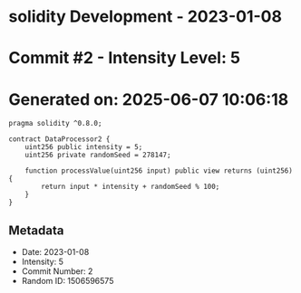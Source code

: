 ﻿# solidity Development - 2023-01-08
# Commit #2 - Intensity Level: 5
# Generated on: 2025-06-07 10:06:18
```solidity
pragma solidity ^0.8.0;

contract DataProcessor2 {
    uint256 public intensity = 5;
    uint256 private randomSeed = 278147;

    function processValue(uint256 input) public view returns (uint256) {
        return input * intensity + randomSeed % 100;
    }
}
```
## Metadata
- Date: 2023-01-08
- Intensity: 5
- Commit Number: 2
- Random ID: 1506596575
